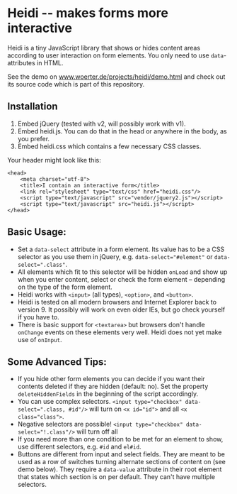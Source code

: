 # Heidi -- makes forms more interactive #

Heidi is a tiny JavaScript library that shows or hides content areas according to user interaction on form elements. You only need to use `data`-attributes in HTML.

See the demo on www.woerter.de/projects/heidi/demo.html and check out its source code which is part of this repository.

## Installation ##

1) Embed jQuery (tested with v2, will possibly work with v1).
2) Embed heidi.js. You can do that in the head or anywhere in the body, as you prefer.
3) Embed heidi.css which contains a few necessary CSS classes.

Your header might look like this:

    <head>
        <meta charset="utf-8">
        <title>I contain an interactive form</title>
        <link rel="stylesheet" type="text/css" href="heidi.css"/>
        <script type="text/javascript" src="vendor/jquery2.js"></script>
        <script type="text/javascript" src="heidi.js"></script>
    </head>

## Basic Usage: ##

- Set a `data-select` attribute in a form element. Its value has to be a CSS selector as you use them in jQuery, e.g. `data-select="#element"` or `data-select=".class"`.
- All elements which fit to this selector will be hidden `onLoad` and show up when you enter content, select or check the form element &ndash; depending on the type of the form element.
- Heidi works with `<input>` (all types), `<option>`, and `<button>`.
- Heidi is tested on all modern browsers and Internet Explorer back to version 9. It possibly will work on even older IEs, but go check yourself if you have to.
- There is basic support for `<textarea>` but browsers don't handle `onChange` events on these elements very well. Heidi does not yet make use of `onInput`.

## Some Advanced Tips: ##

- If you hide other form elements you can decide if you want their contents deleted if they are hidden (default: no). Set the property `deleteHiddenFields` in the beginning of the script accordingly.
- You can use complex selectors. `<input type="checkbox" data-select=".class, #id"/>` will turn on `<x id="id">` and all `<x class="class">`.
- Negative selectors are possible! `<input type="checkbox" data-select="!.class"/>` will turn off all <x class="class"></code>
- If you need more than one condition to be met for an element to show, use different selectors, e.g. `#id` and `el#id`.
- Buttons are different from input and select fields. They are meant to be used as a row of switches turning alternate sections of content on (see demo below). They require a `data-value` attribute in their root element that states which section is on per default. They can't have multiple selectors.
